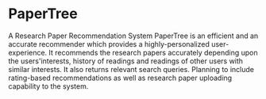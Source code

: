 # PaperTree
A Research Paper Recommendation System
PaperTree is an efficient and an accurate recommender which provides a highly-personalized user-experience. 
It recommends the research papers accurately depending upon the users'interests, history of readings and readings of other users with 
similar interests. It also returns relevant search queries.
Planning to include rating-based recommendations as well as research paper uploading capability to the system.
